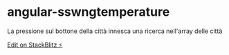 # angular-sswngtemperature

La pressione sul bottone della città innesca una ricerca nell'array delle città

[Edit on StackBlitz ⚡️](https://stackblitz.com/edit/angular-sswngtemperature)